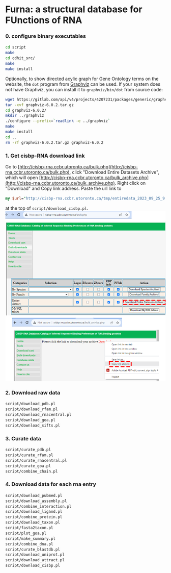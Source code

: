 # Furna: a structural database for FUnctions of RNA #

### 0. configure binary executables ##
```bash
cd script
make
cd cdhit_src/
make
make install
```

Optionally, to show directed acylic graph for Gene Ontology terms on the website, the ``dot`` program from [Graphviz](https://graphviz.org/) can be used. If your system does not have Graphviz, you can install it to ``graphviz/bin/dot`` from source code:
```bash
wget https://gitlab.com/api/v4/projects/4207231/packages/generic/graphviz-releases/6.0.2/graphviz-6.0.2.tar.gz
tar -xvf graphviz-6.0.2.tar.gz
cd graphviz-6.0.2/
mkdir ../graphviz
./configure --prefix=`readlink -e ../graphviz`
make
make install
cd ..
rm -rf graphviz-6.0.2.tar.gz graphviz-6.0.2
```

### 1. Get cisbp-RNA download link ###
Go to [http://cisbp-rna.ccbr.utoronto.ca/bulk.php](http://cisbp-rna.ccbr.utoronto.ca/bulk.php),
click "Download Entire Datasets Archive", which will open
[http://cisbp-rna.ccbr.utoronto.ca/bulk_archive.php](http://cisbp-rna.ccbr.utoronto.ca/bulk_archive.php). Right click on "Download" and Copy link address.
Paste the url link to 
```perl
my $url="http://cisbp-rna.ccbr.utoronto.ca/tmp/entiredata_2023_09_25_9:33_am.zip";
```
at the top of ``script/download_cisbp.pl``.
![images/cisbp-rna.png](images/cisbp-rna.png)

### 2. Download raw data ###
```bash
script/download_pdb.pl
script/download_rfam.pl
script/download_rnacentral.pl
script/download_goa.pl
script/download_sifts.pl
```

### 3. Curate data ###
```bash
script/curate_pdb.pl
script/curate_rfam.pl
script/curate_rnacentral.pl
script/curate_goa.pl
script/combine_chain.pl
```

### 4. Download data for each rna entry ###
```bash
script/download_pubmed.pl
script/download_assembly.pl
script/combine_interaction.pl
script/download_ligand.pl
script/combine_protein.pl
script/download_taxon.pl
script/fasta2taxon.pl
script/plot_goa.pl
script/make_summary.pl
script/combine_dna.pl
script/curate_blastdb.pl
script/download_uniprot.pl
script/download_attract.pl
script/download_cisbp.pl
```

